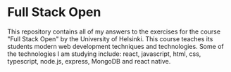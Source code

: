 ﻿# Full Stack Open
This repository contains all of my answers to the exercises for the course "Full Stack Open" by the University of Helsinki.
This course teaches its students modern web development techniques and technologies. 
Some of the technologies I am studying include: react, javascript, html, css, typescript, node.js, express, MongoDB and react native.
